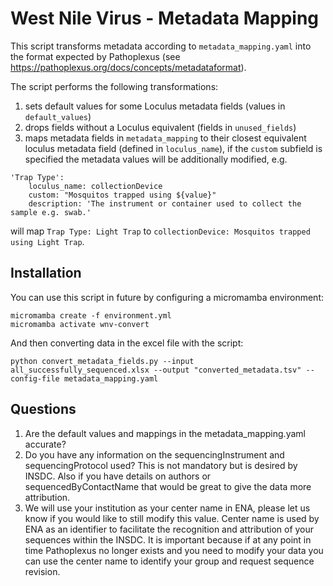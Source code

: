 # West Nile Virus - Metadata Mapping

This script transforms metadata according to `metadata_mapping.yaml` into the format expected by Pathoplexus (see https://pathoplexus.org/docs/concepts/metadataformat).

The script performs the following transformations:

1. sets default values for some Loculus metadata fields (values in `default_values`)
2. drops fields without a Loculus equivalent (fields in `unused_fields`)
3. maps metadata fields in `metadata_mapping` to their closest equivalent loculus metadata field (defined in `loculus_name`), if the `custom` subfield is specified the metadata values will be additionally modified, e.g.

```
'Trap Type':
    loculus_name: collectionDevice
    custom: "Mosquitos trapped using ${value}"
    description: 'The instrument or container used to collect the sample e.g. swab.'
```

will map `Trap Type: Light Trap` to `collectionDevice: Mosquitos trapped using Light Trap`.

## Installation

You can use this script in future by configuring a micromamba environment:

```
micromamba create -f environment.yml
micromamba activate wnv-convert
```

And then converting data in the excel file with the script:

```
python convert_metadata_fields.py --input all_successfully_sequenced.xlsx --output "converted_metadata.tsv" --config-file metadata_mapping.yaml
```

## Questions

1. Are the default values and mappings in the metadata_mapping.yaml accurate?
2. Do you have any information on the sequencingInstrument and sequencingProtocol used? This is not mandatory but is desired by INSDC. Also if you have details on authors or sequencedByContactName that would be great to give the data more attribution.
3. We will use your institution as your center name in ENA, please let us know if you would like to still modify this value. Center name is used by ENA as an identifier to facilitate the recognition and attribution of your sequences within the INSDC. It is important because if at any point in time Pathoplexus no longer exists and you need to modify your data you can use the center name to identify your group and request sequence revision.
